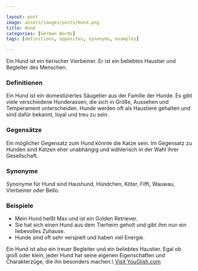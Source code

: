 ```yaml
---

layout: post
image: assets/images/posts/Hund.png
title: Hund
categories: [German Words]
tags: [definitions, opposites, synonyms, examples]

---
```


Ein Hund ist ein tierischer Vierbeiner. Er ist ein beliebtes Haustier und Begleiter des Menschen.

### Definitionen

Ein Hund ist ein domestiziertes Säugetier aus der Familie der Hunde. Es gibt viele verschiedene Hunderassen, die sich in Größe, Aussehen und Temperament unterscheiden. Hunde werden oft als Haustiere gehalten und sind dafür bekannt, loyal und treu zu sein.

### Gegensätze

Ein möglicher Gegensatz zum Hund könnte die Katze sein. Im Gegensatz zu Hunden sind Katzen eher unabhängig und wählerisch in der Wahl ihrer Gesellschaft. 

### Synonyme

Synonyme für Hund sind Haushund, Hündchen, Köter, Fiffi, Wauwau, Vierbeiner oder Bello.

### Beispiele

- Mein Hund heißt Max und ist ein Golden Retriever.
- Sie hat sich einen Hund aus dem Tierheim geholt und gibt ihm nun ein liebevolles Zuhause.
- Hunde sind oft sehr verspielt und haben viel Energie.

Ein Hund ist also ein treuer Begleiter und ein beliebtes Haustier. Egal ob groß oder klein, jeder Hund hat seine eigenen Eigenschaften und Charakterzüge, die ihn besonders machen.\ <a id="yg-widget-0" class="youglish-widget" data-query="Hund" data-lang="german" data-components="8412" data-auto-start="0" data-bkg-color="theme_light" data-title="How%20to%20pronounce%20Hund%20in%20German"  rel="nofollow" href="https://youglish.com">Visit YouGlish.com</a><script async src="https://youglish.com/public/emb/widget.js" charset="utf-8"></script>